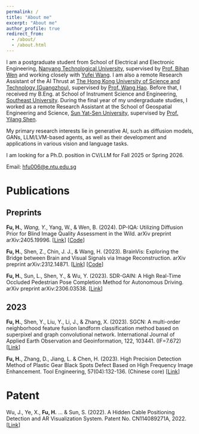 ```yaml
---
permalink: /
title: "About me"
excerpt: "About me"
author_profile: true
redirect_from: 
  - /about/
  - /about.html
---
```


I am a postgraduate student from School of Electrical and Electronic Engineering, [Nanyang Technological University](https://www.ntu.edu.sg/), supervised by [Prof. Bihan Wen](https://personal.ntu.edu.sg/bihan.wen/) and working closely with [Yufei Wang](https://wyf0912.github.io/). I am also a remote Research Assistant of the AI Thrust at [The Hong Kong University of Science and Technology (Guangzhou)](https://hkust-gz.edu.cn/), supervised by [Prof. Wang Hao](https://wanghao.tech/). Before that, I received my B.Eng. at School of Instrument Science and Engineering, [Southeast University](https://www.seu.edu.cn/english/main.htm). During the final year of my undergraduate studies, I worked as a remote Research Assistant at the School of Geospatial Engineering and Science, [Sun Yat-Sen University](https://www.sysu.edu.cn/sysuen/), supervised by [Prof. Yilang Shen](https://shenyl-sysu.github.io/about/).

My primary research interests lie in generative AI, such as diffusion models, GANs, LLM/LVM-based agents, as well as their development and applications in various vision and language tasks.

I am looking for a Ph.D. position in CV/LLM for Fall 2025 or Spring 2026.

Email: hfu006@e.ntu.edu.sg


Publications
======

Preprints
------
**Fu, H.***, Wang, Y.*, Yang, W., & Wen, B. (2024). DP-IQA: Utilizing Diffusion Prior for Blind Image Quality Assessment in the Wild. arXiv preprint arXiv:2405.19996. \[[Link](https://arxiv.org/pdf/2405.19996)\] \[[Code](https://github.com/RomGai/DP-IQA)\]

**Fu, H.**, Shen, Z., Chin, J. J., & Wang, H. (2023). BrainVis: Exploring the Bridge between Brain and Visual Signals via Image Reconstruction. arXiv preprint arXiv:2312.14871. \[[Link](https://arxiv.org/pdf/2312.14871)\] \[[Code](https://github.com/RomGai/BrainVis)\]

**Fu, H.**, Sun, L., Shen, Y., & Wu, Y. (2023). SDR-GAIN: A High Real-Time Occluded Pedestrian Pose Completion Method for Autonomous Driving. arXiv preprint arXiv:2306.03538. \[[Link](https://arxiv.org/pdf/2306.03538)\]

2023
------
**Fu, H.**, Shen, Y., Liu, Y., Li, J., & Zhang, X. (2023). SGCN: A multi-order neighborhood feature fusion landform classification method based on superpixel and graph convolutional network. International Journal of Applied Earth Observation and Geoinformation, 122, 103441. (IF=7.672) \[[Link](https://www.sciencedirect.com/science/article/pii/S1569843223002650)\]

**Fu, H.**, Zhang, D., Jiang, L. & Chen, H. (2023). High Precision Detection Method of Plastic Gear Black Spots Defect Based on High Frequency Image Enhancement. Tool Engineering, 57(04):132-136. (Chinese core) \[[Link](https://kns.cnki.net/kcms2/article/abstract?v=7gnxONS3vkmr0PO2FivcI-v8oH6JXWF13Z82VSRKjT0BHlPeLE4mmqHH8YBLszctPWufwyPwmhybhw8mglgIzoDYXlPSQ52yM8EHHRGmkf8lIZjDJMdfSOZGtigau6vluEHs_zwzhB2b4QnBTMrnJ_QNWqRe9Ujp-BvKcD4wa_U=&uniplatform=NZKPT)\]

Patent
======
Wu, J., Ye, X., **Fu, H.** ... & Sun, S. (2022). A Hidden Cable Positioning Detection and AR Visualization System. Patent No. CN114089271A, 2022. \[[Link](https://kns.cnki.net/kcms2/article/abstract?v=7gnxONS3vkkN-lzksUDcjVKWbN-kjYLMphZYi2nGTKTudNqnhQS_43yBEL8HG0s0Fd98V4X-x4ycrKvKhOluwBQ0bjxK0u54i7n2BMo5FdFV6XGel7nQcW0P2wbXGHd9bVhDrnYc-MMBKOw9K4c02vwzQwuvQuARPt7jgQTI0kyfVLuCzkJs6O_i-NhsjV7E-yG60OiSebzNl-owaoxNrw8cBRG-VP0axn7XxcL3gNo=&uniplatform=NZKPT&language=CHS)\]
